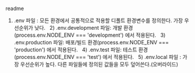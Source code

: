 readme


 1) .env 파일 : 모든 환경에서 공통적으로 적용할 디폴트 환경변수를 정의한다. 가장 우선순위가 낮다.
  2) .env.development 파일: 개발 환경(process.env.NODE_ENV === 'development') 에서 적용된다.
  3) .env.production 파일: 배포/빌드 환경(process.env.NODE_ENV === 'production') 에서 적용된다.
  4) .env.test 파일: 테스트 환경(process.env.NODE_ENV === 'test') 에서 적용된다.
  5) .env.local 파일 : 가장 우선순위가 높다. 다른 파일들에 정의된 값들을 모두 덮어쓴다.(오버라이드)
